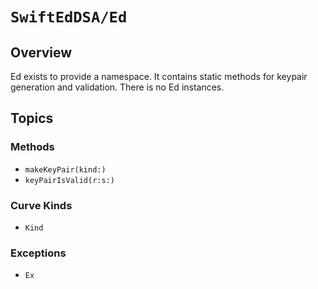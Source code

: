 # ``SwiftEdDSA/Ed``

## Overview

Ed exists to provide a namespace. It contains static methods for keypair generation and validation. There is no Ed instances.

## Topics

### Methods

- ``makeKeyPair(kind:)``
- ``keyPairIsValid(r:s:)``

### Curve Kinds

- ``Kind``

### Exceptions

- ``Ex``
